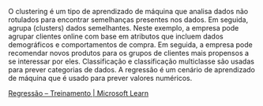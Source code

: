 O clustering é um tipo de aprendizado de máquina que analisa dados não rotulados para encontrar semelhanças presentes nos dados. Em seguida, agrupa (clusters) dados semelhantes. Neste exemplo, a empresa pode agrupar clientes online com base em atributos que incluem dados demográficos e comportamentos de compra. Em seguida, a empresa pode recomendar novos produtos para os grupos de clientes mais propensos a se interessar por eles. Classificação e classificação multiclasse são usadas para prever categorias de dados. A regressão é um cenário de aprendizado de máquina que é usado para prever valores numéricos.

[Regressão – Treinamento | Microsoft Learn](https://learn.microsoft.com/training/modules/fundamentals-machine-learning/4-regression)